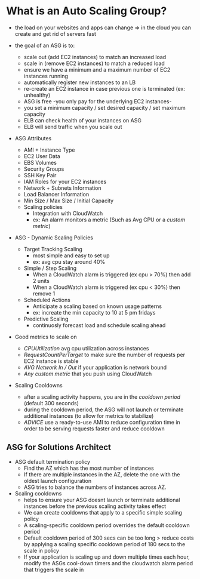# What is an Auto Scaling Group?

* the load on your websites and apps can change => in the cloud you can create and get rid of servers fast
* the goal of an ASG is to:
  * scale out (add EC2 instances) to match an increased load
  * scale in (remove EC2 instances) to match a reduced load
  * ensure we have a minimum and a maximum number of EC2 instances running
  * automatically register new instances to an LB
  * re-create an EC2 instance in case previous one is terminated (ex: unhealthy)
  * ASG is free -you only pay for the underlying EC2 instances-
  * you set a minimum capacity / set desired capacity / set maximum capacity
  * ELB can check health of your instances on ASG
  * ELB will send traffic when you scale out

* ASG Attributes
  * AMI + Instance Type
  * EC2 User Data
  * EBS Volumes
  * Security Groups
  * SSH Key Pair
  * IAM Roles for your EC2 instances
  * Network + Subnets Information
  * Load Balancer Information
  * Min Size / Max Size / Initial Capacity
  * Scaling policies
    * Integration with CloudWatch
    * ex: An alarm monitors a metric (Such as Avg CPU  or a *custom metric*)

* ASG - Dynamic Scaling Policies
  * Target Tracking Scaling
    * most simple and easy to set up
    * ex: avg cpu stay around 40%
  * Simple / Step Scaling
    * When a CloudWatch alarm is triggered (ex cpu > 70%) then add 2 units
    * When a CloudWatch alarm is triggered (ex cpu < 30%) then remove 1
  * Scheduled Actions
    * Anticipate a scaling based on known usage patterns
    * ex: increate the min capacity to 10 at 5 pm fridays
  * Predictive Scaling
    * continuosly forecast load and schedule scaling ahead

* Good metrics to scale on
  * *CPUUtilization* avg cpu utilization across instances
  * *RequestCountPerTarget* to make sure the number of requests per EC2 instance is stable
  * *AVG Network In / Out* if your application is network bound
  * *Any custom metric* that you push using CloudWatch

* Scaling Cooldowns
  * after a scaling activity happens, you are in the *cooldown period* (default 300 seconds)
  * during the cooldown period, the ASG will not launch or terminate additional instances (to allow for metrics to stabilize)
  * *ADVICE* use a ready-to-use AMI to reduce configuration time in order to be serving requests faster and reduce cooldown

## ASG for Solutions Architect

* ASG default termination policy
  * Find the AZ which has the most number of instances
  * If there are multiple instances in the AZ, delete the one with the oldest launch configuration
  * ASG tries to balance the numbers of instances across AZ.
* Scaling cooldowns
  * helps to ensure your ASG doesnt launch or terminate additional instances before the previous scaling activity takes effect
  * We can create cooldowns that apply to a specific simple scaling policy
  * A scaling-specific cooldown period overrides the default cooldown period
  * Default cooldown period of 300 secs can be too long > reduce costs by applying a scaling specific cooldown period of 180 secs to the scale in policy
  * If your application is scaling up and down multiple times each hour, modify the ASGs cool-down timers and the cloudwatch alarm period that triggers the scale in
